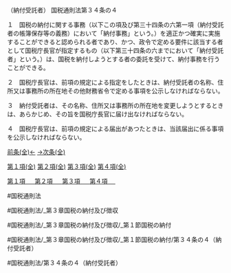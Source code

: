 （納付受託者）
国税通則法第３４条の４

１　国税の納付に関する事務（以下この項及び第三十四条の六第一項（納付受託者の帳簿保存等の義務）において「納付事務」という。）を適正かつ確実に実施することができると認められる者であり、かつ、政令で定める要件に該当する者として国税庁長官が指定するもの（以下第三十四条の六までにおいて「納付受託者」という。）は、国税を納付しようとする者の委託を受けて、納付事務を行うことができる。

２　国税庁長官は、前項の規定による指定をしたときは、納付受託者の名称、住所又は事務所の所在地その他財務省令で定める事項を公示しなければならない。

３　納付受託者は、その名称、住所又は事務所の所在地を変更しようとするときは、あらかじめ、その旨を国税庁長官に届け出なければならない。

４　国税庁長官は、前項の規定による届出があつたときは、当該届出に係る事項を公示しなければならない。

[前条(全)←](国税通則法＿＿＿＿＿第３４条の３_.md)    [→次条(全)](国税通則法＿＿＿＿＿第３４条の５_.md)

[第１項(全)](国税通則法＿＿＿＿＿第３４条の４第１項_.md)  [第２項(全)](国税通則法＿＿＿＿＿第３４条の４第２項_.md)  [第３項(全)](国税通則法＿＿＿＿＿第３４条の４第３項_.md)  [第４項(全)](国税通則法＿＿＿＿＿第３４条の４第４項_.md)  

[第１項 　 ](国税通則法＿＿＿＿＿第３４条の４第１項.md)  [第２項 　 ](国税通則法＿＿＿＿＿第３４条の４第２項.md)  [第３項 　 ](国税通則法＿＿＿＿＿第３４条の４第３項.md)  [第４項 　 ](国税通則法＿＿＿＿＿第３４条の４第４項.md)  

#国税通則法

#国税通則法/_第３章国税の納付及び徴収

#国税通則法/_第３章国税の納付及び徴収/_第１節国税の納付

#国税通則法/_第３章国税の納付及び徴収/_第１節国税の納付/第３４条の４（納付受託者）

#国税通則法/第３４条の４（納付受託者）

